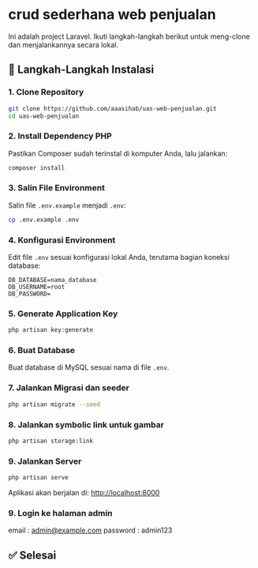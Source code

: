 # crud sederhana web penjualan

Ini adalah project Laravel. Ikuti langkah-langkah berikut untuk meng-clone dan menjalankannya secara lokal.

## 🚀 Langkah-Langkah Instalasi

### 1. Clone Repository

```bash
git clone https://github.com/aaasihab/uas-web-penjualan.git
cd uas-web-penjualan
```

### 2. Install Dependency PHP

Pastikan Composer sudah terinstal di komputer Anda, lalu jalankan:

```bash
composer install
```

### 3. Salin File Environment

Salin file `.env.example` menjadi `.env`:

```bash
cp .env.example .env
```

### 4. Konfigurasi Environment

Edit file `.env` sesuai konfigurasi lokal Anda, terutama bagian koneksi database:

```env
DB_DATABASE=nama_database
DB_USERNAME=root
DB_PASSWORD=
```

### 5. Generate Application Key

```bash
php artisan key:generate
```

### 6. Buat Database

Buat database di MySQL sesuai nama di file `.env`.

### 7. Jalankan Migrasi dan seeder 

```bash
php artisan migrate --seed
```

### 8. Jalankan symbolic link untuk gambar 


```bash
php artisan storage:link
```


### 9. Jalankan Server

```bash
php artisan serve
```

Aplikasi akan berjalan di: [http://localhost:8000](http://localhost:8000)

### 9. Login ke halaman admin

email : admin@example.com
password : admin123

## ✅ Selesai


